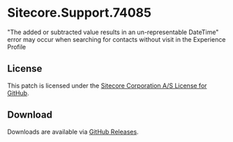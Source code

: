 # Sitecore.Support.74085
&quot;The added or subtracted value results in an un-representable DateTime&quot; error may occur when searching for contacts without visit in the Experience Profile

## License  
This patch is licensed under the [Sitecore Corporation A/S License for GitHub](https://github.com/sitecoresupport/Sitecore.Support.74085/blob/master/LICENSE).  

## Download  
Downloads are available via [GitHub Releases](https://github.com/sitecoresupport/Sitecore.Support.74085/releases).  
